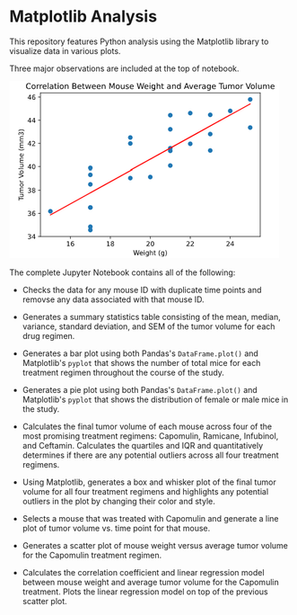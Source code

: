 # Matplotlib Analysis

This repository features Python analysis using the Matplotlib library to visualize data in various plots. 

Three major observations are included at the top of notebook.

![Here are the results](https://github.com/lmfao415/Matplotlib-challenge/blob/main/data/Screenshot%202021-04-11%20153234.png?raw=true)

The complete Jupyter Notebook contains all of the following:

* Checks the data for any mouse ID with duplicate time points and removse any data associated with that mouse ID.

* Generates a summary statistics table consisting of the mean, median, variance, standard deviation, and SEM of the tumor volume for each drug regimen.

* Generates a bar plot using both Pandas's `DataFrame.plot()` and Matplotlib's `pyplot` that shows  the number of total mice for each treatment regimen throughout the course of the study.

* Generates a pie plot using both Pandas's `DataFrame.plot()` and Matplotlib's `pyplot` that shows the distribution of female or male mice in the study.

* Calculates the final tumor volume of each mouse across four of the most promising treatment regimens: Capomulin, Ramicane, Infubinol, and Ceftamin. Calculates the quartiles and IQR and quantitatively determines if there are any potential outliers across all four treatment regimens.

* Using Matplotlib, generates a box and whisker plot of the final tumor volume for all four treatment regimens and highlights any potential outliers in the plot by changing their color and style.

* Selects a mouse that was treated with Capomulin and generate a line plot of tumor volume vs. time point for that mouse.

* Generates a scatter plot of mouse weight versus average tumor volume for the Capomulin treatment regimen.

* Calculates the correlation coefficient and linear regression model between mouse weight and average tumor volume for the Capomulin treatment. Plots the linear regression model on top of the previous scatter plot.
